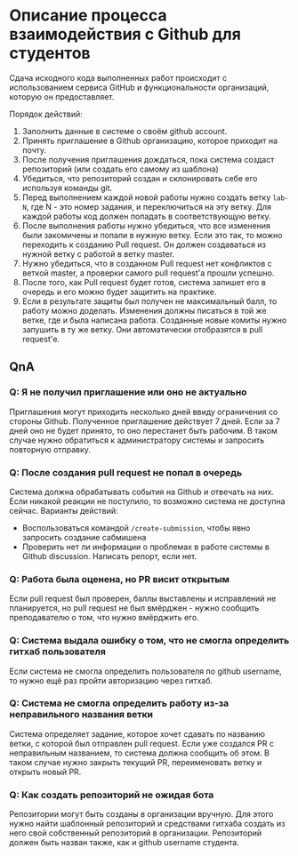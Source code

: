 # Описание процесса взаимодействия с Github для студентов

Сдача исходного кода выполненных работ происходит с использованием сервиса GitHub и функциональности организаций, которую
он предоставляет.

Порядок действий:

1. Заполнить данные в системе о своём github account.
2. Принять приглашение в Github организацию, которое приходит на почту.
3. После получения приглашения дождаться, пока система создаст репозиторий (или создать его самому из шаблона)
4. Убедиться, что репозиторий создан и склонировать себе его используя команды git.
5. Перед выполнением каждой новой работы нужно создать ветку `lab-N`, где N - это номер задания, и переключиться на эту
   ветку. Для каждой работы код должен попадать в соответствующую ветку.
6. После выполнения работы нужно убедиться, что все изменения были закомичены и попали в нужную ветку. Если это так, то
   можно переходить к созданию Pull request. Он должен создаваться из нужной ветку с работой в ветку master.
7. Нужно убедиться, что в созданном Pull request нет конфликтов с веткой master, а проверки самого pull request'а прошли
   успешно.
8. После того, как Pull request будет готов, система запишет его в очередь и его можно будет защитить на практике.
9. Если в результате защиты был получен не максимальный балл, то работу можно доделать. Изменения должны писаться в той
   же ветке, где и была написана работа. Созданные новые комиты нужно запушить в ту же ветку. Они автоматически
   отобразятся в pull request'е.

## QnA

### Q: Я не получил приглашение или оно не актуально

Приглашения могут приходить несколько дней ввиду ограничения со стороны Github. Полученное приглашение действует 7 дней.
Если за 7 дней оно не будет принято, то оно перестанет быть рабочим. В таком случае нужно обратиться к администратору
системы и запросить повторную отправку.

### Q: После создания pull request не попал в очередь

Система должна обрабатывать события на Github и отвечать на них. Если никакой реакции не поступило, то возможно система
не доступна сейчас. Варианты действий:

- Воспользоваться командой `/create-submission`, чтобы явно запросить создание сабмишена
- Проверить нет ли информации о проблемах в работе системы в Github discussion. Написать репорт, если нет.

### Q: Работа была оценена, но PR висит открытым

Если pull request был проверен, баллы выставлены и исправлений не планируется, но pull request не был вмёрджен - нужно
сообщить преподавателю о том, что нужно вмёрджить его.

### Q: Система выдала ошибку о том, что не смогла определить гитхаб пользователя

Если система не смогла определить пользователя по github username, то нужно ещё раз пройти авторизацию через гитхаб.

### Q: Система не смогла определить работу из-за неправильного названия ветки

Система определяет задание, которое хочет сдавать по названию ветки, с которой был отправлен pull request. Если уже
создался PR с неправильным названием, то система должна сообщить об этом. В таком случае нужно закрыть текущий PR,
переименовать ветку и открыть новый PR.

### Q: Как создать репозиторий не ожидая бота

Репозитории могут быть созданы в организации вручную. Для этого нужно найти шаблонный репозиторий и средствами гитхаба
создать из него свой собственный репозиторий в организации. Репозиторий должен быть назван также, как и github username
студента.